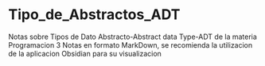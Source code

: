 # Tipo_de_Abstractos_ADT
Notas sobre Tipos de Dato Abstracto-Abstract data Type-ADT de la materia Programacion 3 Notas en formato MarkDown, se recomienda la utilizacion de la aplicacion Obsidian para su visualizacion
